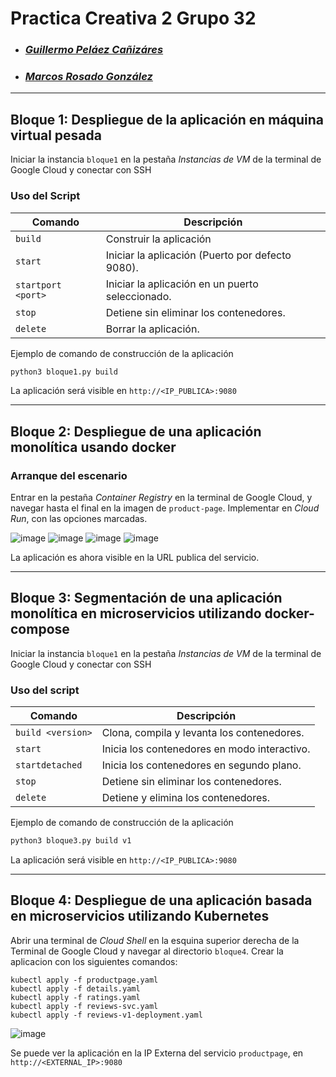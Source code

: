 # **Practica Creativa 2 Grupo 32**
  - ### ***[Guillermo Peláez Cañizáres](https://github.com/Guillepc)***
  - ### ***[Marcos Rosado González](https://github.com/marcoos-rg)***
---
## **Bloque 1: Despliegue de la aplicación en máquina virtual pesada**

Iniciar la instancia `bloque1` en la pestaña *Instancias de VM* de la terminal de Google Cloud y conectar con SSH

### **Uso del Script**

| Comando         | Descripción                                  |
| --------------- | -------------------------------------------- |
| `build`         | Construir la aplicación   |
| `start`         | Iniciar la aplicación (Puerto por defecto 9080). |
| `startport <port>` | Iniciar la aplicación en un puerto seleccionado.   |
| `stop`          | Detiene sin eliminar los contenedores.       |
| `delete`        | Borrar la aplicación.          |

Ejemplo de comando de construcción de la aplicación
```bash
python3 bloque1.py build
```

La aplicación será visible en `http://<IP_PUBLICA>:9080`

---
## **Bloque 2: Despliegue de una aplicación monolítica usando docker**
### **Arranque del escenario**

Entrar en la pestaña *Container Registry* en la terminal de Google Cloud, y navegar hasta el final en la imagen de `product-page`. Implementar en *Cloud Run*, con las opciones marcadas.

![image](https://github.com/user-attachments/assets/e7409507-1fac-4d1f-ba95-0c7e0f28b179)
![image](https://github.com/user-attachments/assets/b57b08f1-b933-4c07-adba-26868f6d0f25)
![image](https://github.com/user-attachments/assets/585ab17d-18cc-4471-b2b8-fa23062872c8)
![image](https://github.com/user-attachments/assets/2549a512-8565-416d-b8b9-cb0b61e75998)

La aplicación es ahora visible en la URL publica del servicio.

---
## **Bloque 3: Segmentación de una aplicación monolítica en microservicios utilizando docker-compose**

Iniciar la instancia `bloque1` en la pestaña *Instancias de VM* de la terminal de Google Cloud y conectar con SSH

### Uso del script

| Comando         | Descripción                                  |
| --------------- | -------------------------------------------- |
| `build <version>`         | Clona, compila y levanta los contenedores.   |
| `start`         | Inicia los contenedores en modo interactivo. |
| `startdetached` | Inicia los contenedores en segundo plano.    |
| `stop`          | Detiene sin eliminar los contenedores.       |
| `delete`        | Detiene y elimina los contenedores.          |

Ejemplo de comando de construcción de la aplicación
```bash
python3 bloque3.py build v1
```

La aplicación será visible en `http://<IP_PUBLICA>:9080`

---
## **Bloque 4: Despliegue de una aplicación basada en microservicios utilizando Kubernetes**

Abrir una terminal de *Cloud Shell* en la esquina superior derecha de la Terminal de Google Cloud y navegar al directorio `bloque4`. Crear la aplicacion con los siguientes comandos:

```Shell
kubectl apply -f productpage.yaml
kubectl apply -f details.yaml
kubectl apply -f ratings.yaml
kubectl apply -f reviews-svc.yaml
kubectl apply -f reviews-v1-deployment.yaml
```

![image](https://github.com/user-attachments/assets/1a640c7b-0840-4b59-ba4c-f356b1f3d2ea)

Se puede ver la aplicación en la IP Externa del servicio `productpage`, en `http://<EXTERNAL_IP>:9080`



